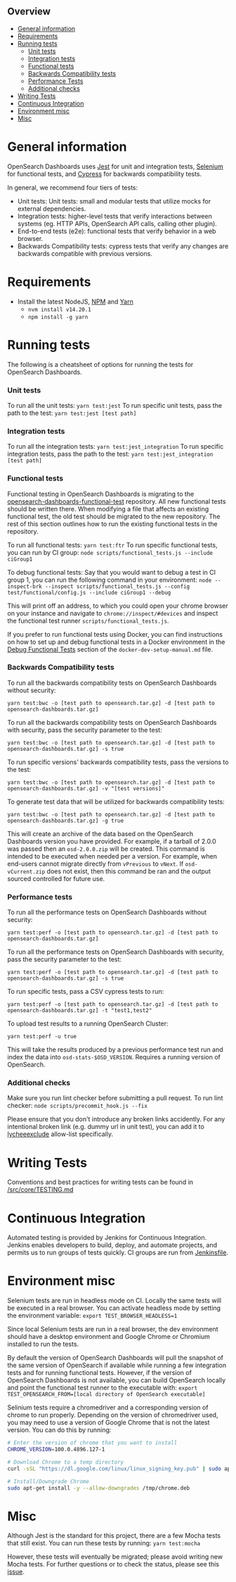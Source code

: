 Overview
---
- [General information](#general-information)
- [Requirements](#requirements)
- [Running tests](#running-tests)
    - [Unit tests](#unit-tests)
    - [Integration tests](#integration-tests)
    - [Functional tests](#functional-tests)
    - [Backwards Compatibility tests](#backwards-compatibility-tests)
    - [Performance Tests](#performance-tests)
    - [Additional checks](#additional-checks)
- [Writing Tests](#writing-tests)
- [Continuous Integration](#continuous-integration)
- [Environment misc](#environment-misc)
- [Misc](#misc)

# General information
OpenSearch Dashboards uses [Jest](https://jestjs.io/) for unit and integration tests, [Selenium](https://www.selenium.dev/) for functional tests, and [Cypress](https://www.cypress.io/) for backwards compatibility tests.

In general, we recommend four tiers of tests:
* Unit tests: Unit tests: small and modular tests that utilize mocks for external dependencies.
* Integration tests: higher-level tests that verify interactions between systems (eg. HTTP APIs, OpenSearch API calls, calling other plugin).
* End-to-end tests (e2e): functional tests that verify behavior in a web browser.
* Backwards Compatibility tests: cypress tests that verify any changes are backwards compatible with previous versions.

# Requirements
* Install the latest NodeJS, [NPM](https://www.npmjs.com/get-npm) and [Yarn](https://classic.yarnpkg.com/en/docs/install/#mac-stable)
    * `nvm install v14.20.1`
    * `npm install -g yarn`

# Running tests
The following is a cheatsheet of options for running the tests for OpenSearch Dashboards.

### Unit tests
To run all the unit tests:
`yarn test:jest`
To run specific unit tests, pass the path to the test:
`yarn test:jest [test path]`

### Integration tests
To run all the integration tests:
`yarn test:jest_integration`
To run specific integration tests, pass the path to the test:
`yarn test:jest_integration [test path]`

### Functional tests

Functional testing in OpenSearch Dashboards is migrating to the [opensearch-dashboards-functional-test](https://github.com/opensearch-project/opensearch-dashboards-functional-test) repository. All new functional tests should be written there. When modifying a file that affects an existing functional test, the old test should be migrated to the new repository. The rest of this section outlines how to run the existing functional tests in the repository.

To run all functional tests:
`yarn test:ftr`
To run specific functional tests, you can run by CI group:
`node scripts/functional_tests.js --include ciGroup1`

To debug functional tests:
Say that you would want to debug a test in CI group 1, you can run the following command in your environment:
`node --inspect-brk --inspect scripts/functional_tests.js --config test/functional/config.js --include ciGroup1 --debug`

This will print off an address, to which you could open your chrome browser on your instance and navigate to `chrome://inspect/#devices` and inspect the functional test runner `scripts/functional_tests.js`.

If you prefer to run functional tests using Docker, you can find instructions on how to set up and debug functional tests in a Docker environment in the [Debug Functional Tests](docs/docker-dev/docker-dev-setup-manual.md#debug-functional-tests) section of the `docker-dev-setup-manual.md` file.

### Backwards Compatibility tests
To run all the backwards compatibility tests on OpenSearch Dashboards without security:

`yarn test:bwc -o [test path to opensearch.tar.gz] -d [test path to opensearch-dashboards.tar.gz]`

To run all the backwards compatibility tests on OpenSearch Dashboards with security, pass the security parameter to the test:

`yarn test:bwc -o [test path to opensearch.tar.gz] -d [test path to opensearch-dashboards.tar.gz] -s true`

To run specific versions' backwards compatibility tests, pass the versions to the test:

`yarn test:bwc -o [test path to opensearch.tar.gz] -d [test path to opensearch-dashboards.tar.gz] -v "[test versions]"`

To generate test data that will be utilized for backwards compatibility tests:

`yarn test:bwc -o [test path to opensearch.tar.gz] -d [test path to opensearch-dashboards.tar.gz] -g true`

This will create an archive of the data based on the OpenSearch Dashboards version you have provided. For example, if a tarball of 2.0.0 was passed then an `osd-2.0.0.zip` will be created. This command is intended to be executed when needed per a version. For example, when end-users cannot migrate directly from `vPrevious` to `vNext`. If `osd-vCurrent.zip` does not exist, then this command be ran and the output sourced controlled for future use.

### Performance tests
To run all the performance tests on OpenSearch Dashboards without security:

`yarn test:perf -o [test path to opensearch.tar.gz] -d [test path to opensearch-dashboards.tar.gz]`

To run all the performance tests on OpenSearch Dashboards with security, pass the security parameter to the test:

`yarn test:perf -o [test path to opensearch.tar.gz] -d [test path to opensearch-dashboards.tar.gz] -s true`

To run specific tests, pass a CSV cypress tests to run:

`yarn test:perf -o [test path to opensearch.tar.gz] -d [test path to opensearch-dashboards.tar.gz] -t "test1,test2"`

To upload test results to a running OpenSearch Cluster:

`yarn test:perf -u true`

This will take the results produced by a previous performance test run and index the data into `osd-stats-$OSD_VERSION`.
Requires a running version of OpenSearch.

### Additional checks
Make sure you run lint checker before submitting a pull request. To run lint checker:
`node scripts/precommit_hook.js --fix`

Please ensure that you don't introduce any broken links accidently. For any intentional broken link (e.g. dummy url in unit test), you can add it to [lycheeexclude](https://github.com/opensearch-project/OpenSearch-Dashboards/blob/main/.lycheeexclude) allow-list specifically.

# Writing Tests
Conventions and best practices for writing tests can be found in [/src/core/TESTING.md](/src/core/TESTING.md)

# Continuous Integration
Automated testing is provided by Jenkins for Continuous Integration. Jenkins enables developers to build, deploy, and automate projects, and permits us to run groups of tests quickly. CI groups are run from [Jenkinsfile](https://github.com/opensearch-project/OpenSearch-Dashboards/blob/main/Jenkinsfile).

# Environment misc
Selenium tests are run in headless mode on CI. Locally the same tests will be executed in a real browser. You can activate headless mode by setting the environment variable:
`export TEST_BROWSER_HEADLESS=1`

Since local Selenium tests are run in a real browser, the dev environment should have a desktop environment and Google Chrome or Chromium installed to run the tests.

By default the version of OpenSearch Dashboards will pull the snapshot of the same version of OpenSearch if available while running a few integration tests and for running functional tests. However, if the version of OpenSearch Dashboards is not available, you can build OpenSearch locally and point the functional test runner to the executable with:
`export TEST_OPENSEARCH_FROM=[local directory of OpenSearch executable]`

Selinium tests require a chromedriver and a corresponding version of chrome to run properly. Depending on the version of chromedriver used, you may need to use a version of Google Chrome that is not the latest version. You can do this by running:

```sh
# Enter the version of chrome that you want to install
CHROME_VERSION=100.0.4896.127-1

# Download Chrome to a temp directory
curl -sSL "https://dl.google.com/linux/linux_signing_key.pub" | sudo apt-key add -  && wget -O /tmp/chrome.deb "https://dl.google.com/linux/chrome/deb/pool/main/g/google-chrome-stable/google-chrome-stable_${CHROME_VERSION}_amd64.deb"

# Install/Downgrade Chrome
sudo apt-get install -y --allow-downgrades /tmp/chrome.deb
```

# Misc
Although Jest is the standard for this project, there are a few Mocha tests that still exist. You can run these tests by running:
`yarn test:mocha`

However, these tests will eventually be migrated; please avoid writing new Mocha tests. For further questions or to check the status, please see this [issue](https://github.com/opensearch-project/OpenSearch-Dashboards/issues/215).

